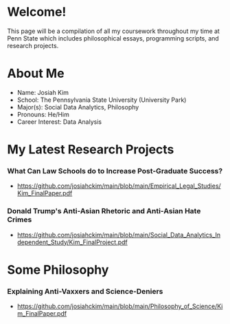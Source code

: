 # Welcome!

This page will be a compilation of all my coursework throughout my time at Penn State which includes philosophical essays, programming scripts, and research projects.

# About Me

- Name: Josiah Kim 
- School: The Pennsylvania State University (University Park)
- Major(s): Social Data Analytics, Philosophy 
- Pronouns: He/Him
- Career Interest: Data Analysis


# My Latest Research Projects

### What Can Law Schools do to Increase Post-Graduate Success? 
- https://github.com/josiahckim/main/blob/main/Empirical_Legal_Studies/Kim_FinalPaper.pdf
### Donald Trump's Anti-Asian Rhetoric and Anti-Asian Hate Crimes
- https://github.com/josiahckim/main/blob/main/Social_Data_Analytics_Independent_Study/Kim_FinalProject.pdf

# Some Philosophy 

### Explaining Anti-Vaxxers and Science-Deniers 
- https://github.com/josiahckim/main/blob/main/Philosophy_of_Science/Kim_FinalPaper.pdf
